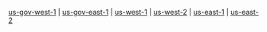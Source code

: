 [us-gov-west-1](./results/usgw1.md) | [us-gov-east-1](./results/usgw2.md) | [us-west-1](./results/usw1.md) | [us-west-2](./results/usw2.md) | [us-east-1](./results/use1.md) | [us-east-2](./results/use2.md)
